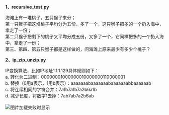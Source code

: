 **1、recursive_test.py**
<br>

海滩上有一堆桃子，五只猴子来分；<br>
第一只猴子把这堆桃子平均分为五份，多了一个，这只猴子把多的一个扔入海中，拿走了一份；<br>
第二只猴子把剩下的桃子又平均分成五份，又多了一个，它同样把多的一个扔入海中，拿走了一份；<br> 
第三、第四、第五只猴子都是这样做的，问海滩上原来最少有多少个桃子？<br>

**2、ip_zip_unzip.py**
<br>

IP变换算法，比如IP地址1.1.1.129具体规则如下：<br>
a. 转化为二进制：00000001000000010000000110000001<br>
b. 替换（0用a表示，1用b表示）：aaaaaaabaaaaaaabaaaaaaabbaaaaaab<br>
c. 将连续相同的字符合并：7a1b7a1b7a2b6a1b<br>
d. 减少长度，将数字1去掉：7ab7ab7a2b6ab<br>    
<img src="https://raw.githubusercontent.com/Cans404/code4fun/master/img/ip_zip_unzip.png" alt="图片加载失败时显示">

